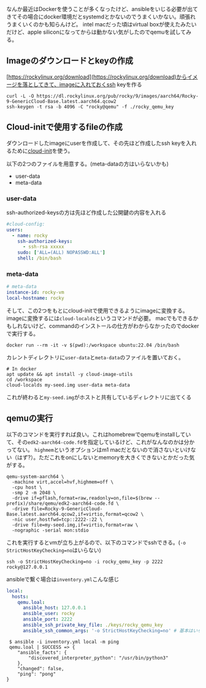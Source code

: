 <script context="module">
    export let metadata = {
        title: "ansibleをテストするためにqemuを使ってみた",
        date: "2025-04-25 14:00:00",
        description: "ansibleをテストするためにqemuを使ってみた",
    };
</script>

なんか最近はDockerを使うことが多くなったけど、ansibleをいじる必要が出てきてその場合にdocker環境だとsystemdとかないのでうまくいかない。頑張れうまくいくのかも知らんけど。
intel macだった頃はvirtual boxが使えたみたいだけど、apple siliconになってからは動かない気がしたのでqemuを試してみる。

## Imageのダウンロードとkeyの作成

[https://rockylinux.org/download](https://rockylinux.org/download)からイメージを落としてきて、imageに入れておくssh keyを作る

```shell
curl -L -O https://dl.rockylinux.org/pub/rocky/9/images/aarch64/Rocky-9-GenericCloud-Base.latest.aarch64.qcow2
ssh-keygen -t rsa -b 4096 -C "rocky@qemu" -f ./rocky_qemu_key
```

## Cloud-initで使用するfileの作成

ダウンロードしたimageにuserを作成して、その先ほど作成したssh keyを入れるために[cloud-init](https://cloud-init.io/)を使う。

以下の2つのファイルを用意する。(meta-dataの方はいらないかも)

* user-data
* meta-data


### user-data

ssh-authorized-keysの方は先ほど作成した公開鍵の内容を入れる

```yaml
#cloud-config:
users:
  - name: rocky
    ssh-authorized-keys:
      - ssh-rsa xxxxx
    sudo: ['ALL=(ALL) NOPASSWD:ALL']
    shell: /bin/bash
```

### meta-data

```yaml
# meta-data
instance-id: rocky-vm
local-hostname: rocky
```

そして、この2つをもとにcloud-initで使用できるようにimageに変換する。imageに変換するには`cloud-localds`というコマンドが必要。
macでもできるかもしれないけど、commandのインストールの仕方がわからなかったのでdockerで実行する。

```shell
docker run --rm -it -v $(pwd):/workspace ubuntu:22.04 /bin/bash
```

カレントディレクトリに`user-data`と`meta-data`のファイルを置いておく。

```shell
# In docker
apt update && apt install -y cloud-image-utils
cd /workspace
cloud-localds my-seed.img user-data meta-data
```

これが終わると`my-seed.img`がホストと共有しているディレクトリに出てくる


## qemuの実行

以下のコマンドを実行すれば良い。これはhomebrewでqemuをinstallしていて、その`edk2-aarch64-code.fd`を指定しているけど、これがなんなのかは分かってない。
`highmem`というオプションはm1 macだとないので消さないといけない（はず?）。ただこれをonにしないとmemoryを大きくできないとかだった気がする。

```shell
qemu-system-aarch64 \
  -machine virt,accel=hvf,highmem=off \
  -cpu host \
  -smp 2 -m 2048 \
  -drive if=pflash,format=raw,readonly=on,file=$(brew --prefix)/share/qemu/edk2-aarch64-code.fd \
  -drive file=Rocky-9-GenericCloud-Base.latest.aarch64.qcow2,if=virtio,format=qcow2 \
  -nic user,hostfwd=tcp::2222-:22 \
  -drive file=my-seed.img,if=virtio,format=raw \
  -nographic -serial mon:stdio
```

これを実行するとvmが立ち上がるので、以下のコマンドでsshできる。(`-o StrictHostKeyChecking=no`はいらない)

```shell
ssh -o StrictHostKeyChecking=no -i rocky_qemu_key -p 2222 rocky@127.0.0.1
```

ansibleで繋ぐ場合は`inventory.yml`こんな感じ

```yaml
local:
  hosts:
    qemu.loal:
      ansible_host: 127.0.0.1
      ansible_user: rocky
      ansible_port: 2222
      ansible_ssh_private_key_file: ./keys/rocky_qemu_key
      ansible_ssh_common_args: '-o StrictHostKeyChecking=no' # 基本はいらない
```

```shell
 $ ansible -i inventory.yml local -m ping
 qemu.loal | SUCCESS => {
    "ansible_facts": {
        "discovered_interpreter_python": "/usr/bin/python3"
    },
    "changed": false,
    "ping": "pong"
}
```